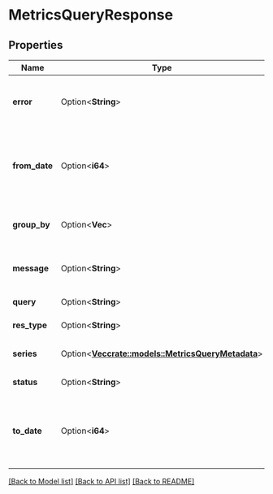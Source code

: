 # MetricsQueryResponse

## Properties

Name | Type | Description | Notes
------------ | ------------- | ------------- | -------------
**error** | Option<**String**> | Message indicating the errors if status is not `ok`. | [optional][readonly]
**from_date** | Option<**i64**> | Start of requested time window, milliseconds since Unix epoch. | [optional][readonly]
**group_by** | Option<**Vec<String>**> | List of tag keys on which to group. | [optional][readonly]
**message** | Option<**String**> | Message indicating `success` if status is `ok`. | [optional][readonly]
**query** | Option<**String**> | Query string | [optional][readonly]
**res_type** | Option<**String**> | Type of response. | [optional][readonly]
**series** | Option<[**Vec<crate::models::MetricsQueryMetadata>**](MetricsQueryMetadata.md)> | List of timeseries queried. | [optional][readonly]
**status** | Option<**String**> | Status of the query. | [optional][readonly]
**to_date** | Option<**i64**> | End of requested time window, milliseconds since Unix epoch. | [optional][readonly]

[[Back to Model list]](../README.md#documentation-for-models) [[Back to API list]](../README.md#documentation-for-api-endpoints) [[Back to README]](../README.md)


